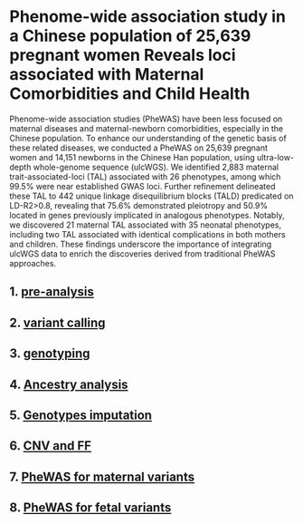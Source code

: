 # Phenome-wide association study in a Chinese population of 25,639 pregnant women Reveals loci associated with Maternal Comorbidities and Child Health

Phenome-wide association studies (PheWAS) have been less focused on maternal diseases and maternal-newborn comorbidities, especially in the Chinese population. To enhance our understanding of the genetic basis of these related diseases, we conducted a PheWAS on 25,639 pregnant women and 14,151 newborns in the Chinese Han population, using ultra-low-depth whole-genome sequence (ulcWGS). We identified 2,883 maternal trait-associated-loci (TAL) associated with 26 phenotypes, among which 99.5% were near established GWAS loci. Further refinement delineated these TAL to 442 unique linkage disequilibrium blocks (TALD) predicated on LD-R2>0.8, revealing that 75.6% demonstrated pleiotropy and 50.9% located in genes previously implicated in analogous phenotypes. Notably, we discovered 21 maternal TAL associated with 35 neonatal phenotypes, including two TAL associated with identical complications in both mothers and children. These findings underscore the importance of integrating ulcWGS data to enrich the discoveries derived from traditional PheWAS approaches.


## 1. [pre-analysis](workflows/01_preAnalysis.md)

## 2. [variant calling](workflows/02_variantCalling.md)

## 3. [genotyping](workflows/03_genotyping.md)

## 4. [Ancestry analysis](workflows/04_ancestryAnalysis.md)

## 5. [Genotypes imputation](workflows/05_Imputation.md)

## 6. [CNV and FF](workflows/06_CNV_FF.md)

## 7. [PheWAS for maternal variants](workflows/07_PheWAS.md)

## 8. [PheWAS for fetal variants](workflows/08_PheWAS_fetal.md)
